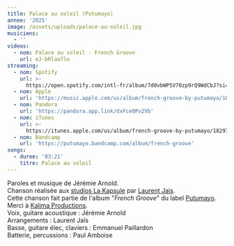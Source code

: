 ```yaml
---
title: Palace au soleil (Putumayo)
annee: '2025'
image: /assets/uploads/palace-au-soleil.jpg
musiciens:
  - ''
videos:
  - nom: Palace au soleil - French Groove
    url: eJ-bRlaa7lo
streaming:
  - nom: Spotify
    url: >-
      https://open.spotify.com/intl-fr/album/7d0vbWP5V70zp9rQ9WdCbJ?si=xF1LeJtuQ_27hVrRCMhG2g&nd=1&dlsi=e16cf415e0c74705
  - nom: Apple
    url: 'https://music.apple.com/us/album/french-groove-by-putumayo/1829783915'
  - nom: Pandora
    url: 'https://pandora.app.link/dxFce0Pv2Vb'
  - nom: iTunes
    url: >-
      https://itunes.apple.com/us/album/french-groove-by-putumayo/1829783915?ls=1&app=itunes
  - nom: Bandcamp
    url: 'https://putumayo.bandcamp.com/album/french-groove'
songs:
  - duree: '03:21'
    titre: Palace au soleil
---
```

Paroles et musique de Jérémie Arnold.\
Chanson réalisée aux [studios La Kapsule](https://www.lakapsule.com/) par [Laurent Jais](https://www.laurentjais.com/). \
Cette chanson fait partie de l'album "_French Groove_" du label [Putumayo](https://www.putumayo.com/french-groove).\
Merci à [Kalima Productions](https://kalimaproductions.org/).\
Voix, guitare acoustique : Jérémie Arnold \
Arrangements : Laurent Jaïs \
Basse, guitare élec, claviers : Emmanuel Paillardon\
Batterie, percussions : Paul Amboise
